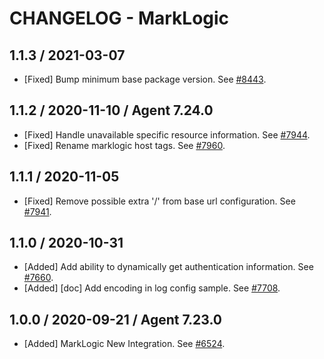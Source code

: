 # CHANGELOG - MarkLogic

## 1.1.3 / 2021-03-07

* [Fixed] Bump minimum base package version. See [#8443](https://github.com/DataDog/integrations-core/pull/8443).

## 1.1.2 / 2020-11-10 / Agent 7.24.0

* [Fixed] Handle unavailable specific resource information. See [#7944](https://github.com/DataDog/integrations-core/pull/7944).
* [Fixed] Rename marklogic host tags. See [#7960](https://github.com/DataDog/integrations-core/pull/7960).

## 1.1.1 / 2020-11-05

* [Fixed] Remove possible extra '/' from base url configuration. See [#7941](https://github.com/DataDog/integrations-core/pull/7941).

## 1.1.0 / 2020-10-31

* [Added] Add ability to dynamically get authentication information. See [#7660](https://github.com/DataDog/integrations-core/pull/7660).
* [Added] [doc] Add encoding in log config sample. See [#7708](https://github.com/DataDog/integrations-core/pull/7708).

## 1.0.0 / 2020-09-21 / Agent 7.23.0

* [Added] MarkLogic New Integration. See [#6524](https://github.com/DataDog/integrations-core/pull/6524).

